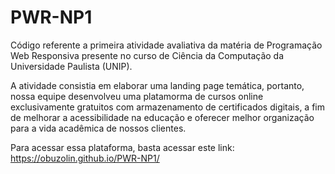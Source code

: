 # PWR-NP1
Código referente a primeira atividade avaliativa da matéria de Programação Web Responsiva presente no curso de Ciência da Computação da Universidade Paulista (UNIP).

A atividade consistia em elaborar uma landing page temática, portanto, nossa equipe desenvolveu uma platamorma de cursos online exclusivamente gratuitos com armazenamento de certificados digitais, a fim de melhorar a acessibilidade na educação e oferecer melhor organização para a vida acadêmica de nossos clientes.

Para acessar essa plataforma, basta acessar este link: https://obuzolin.github.io/PWR-NP1/

